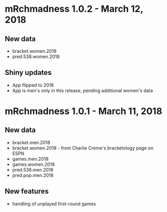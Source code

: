 # mRchmadness 1.0.2 - March 12, 2018

## New data
* bracket.women.2018
* pred.538.women.2018

## Shiny updates
* App flipped to 2018
* App is men's only in this release, pending additional women's data

# mRchmadness 1.0.1 - March 11, 2018

## New data
* bracket.men.2018
* bracket.women.2018 - from Charlie Creme's bracketology page on ESPN
* games.men.2018
* games.women.2018
* pred.538.men.2018
* pred.pop.men.2018

## New features
* handling of unplayed first-round games
